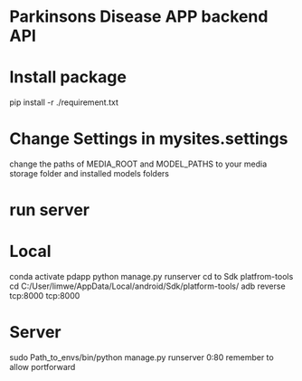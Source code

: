 # Parkinsons Disease APP backend API

# Install package
pip install -r ./requirement.txt
# Change Settings in mysites.settings
change the paths of MEDIA_ROOT and MODEL_PATHS to your media storage folder and installed models folders
# run server
# Local
conda activate pdapp
python manage.py runserver
cd to Sdk platfrom-tools
cd C:/User/limwe/AppData/Local/android/Sdk/platform-tools/
adb reverse tcp:8000 tcp:8000
# Server
sudo Path_to_envs/bin/python manage.py runserver 0:80
remember to allow portforward
